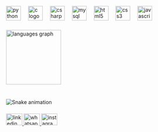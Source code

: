 <div align="left">
  <img src="https://cdn.jsdelivr.net/gh/devicons/devicon/icons/python/python-original.svg" height="40" alt="python logo"  />
  <img width="12" />
  <img src="https://cdn.jsdelivr.net/gh/devicons/devicon/icons/c/c-original.svg" height="40" alt="c logo"  />
  <img width="12" />
  <img src="https://cdn.jsdelivr.net/gh/devicons/devicon/icons/csharp/csharp-original.svg" height="40" alt="csharp logo"  />
  <img width="12" />
  <img src="https://cdn.jsdelivr.net/gh/devicons/devicon/icons/mysql/mysql-original.svg" height="40" alt="mysql logo"  />
  <img width="12" />
  <img src="https://cdn.jsdelivr.net/gh/devicons/devicon/icons/html5/html5-original.svg" height="40" alt="html5 logo"  />
  <img width="12" />
  <img src="https://cdn.jsdelivr.net/gh/devicons/devicon/icons/css3/css3-original.svg" height="40" alt="css3 logo"  />
  <img width="12" />
  <img src="https://cdn.jsdelivr.net/gh/devicons/devicon/icons/javascript/javascript-original.svg" height="40" alt="javascript logo"  />
</div>

###

<div align="left">
  <img src="https://github-readme-stats.vercel.app/api/top-langs?username=EduardoMelo20x&locale=pt-br&hide_title=false&layout=compact&card_width=320&langs_count=10&theme=gotham&hide_border=false&order=2" height="150" alt="languages graph"  />
</div>

###

<br clear="both">

<img src="https://raw.githubusercontent.com/EduardoMelo20x/EduardoMelo20x/output/snake.svg" alt="Snake animation" />

###

<div align="left">
  <a href="https://www.linkedin.com/in/eduardo-melo-dos-santos-21816531a/" target="_blank">
    <img src="https://raw.githubusercontent.com/maurodesouza/profile-readme-generator/master/src/assets/icons/social/linkedin/default.svg" width="44" height="32" alt="linkedin logo"  />
  </a>
  <a href="https://api.whatsapp.com/send?phone=554199851-3653" target="_blank">
    <img src="https://raw.githubusercontent.com/maurodesouza/profile-readme-generator/master/src/assets/icons/social/whatsapp/default.svg" width="44" height="32" alt="whatsapp logo"  />
  </a>
  <a href="https://www.instagram.com/edu4rdo_melo20s/" target="_blank">
    <img src="https://raw.githubusercontent.com/maurodesouza/profile-readme-generator/master/src/assets/icons/social/instagram/default.svg" width="44" height="32" alt="instagram logo"  />
  </a>
</div>

###
